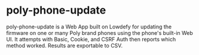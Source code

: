 # poly-phone-update
poly-phone-update is a Web App built on Lowdefy for updating the firmware on one or many Poly brand phones using the phone's built-in Web UI. It attempts with Basic, Cookie, and CSRF Auth then reports which method worked. Results are exportable to CSV.
